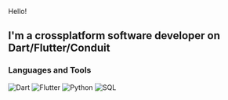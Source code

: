 Hello!

## I'm a crossplatform software developer on Dart/Flutter/Conduit

### Languages and Tools
![Dart](https://img.shields.io/badge/-DART-0a0a0a?style=for-the-badge&logo=Dart&logoColor=0175C2)
![Flutter](https://img.shields.io/badge/-Flutter-0a0a0a?style=for-the-badge&logo=Flutter&logoColor=02569B)
![Python](https://img.shields.io/badge/-Python-0a0a0a?style=for-the-badge&logo=Python&logoColor=3776AB)
![SQL](https://img.shields.io/badge/-SQL-0a0a0a?style=for-the-badge&logo=MicrosoftSQLServer&logoColor=CC2927)



